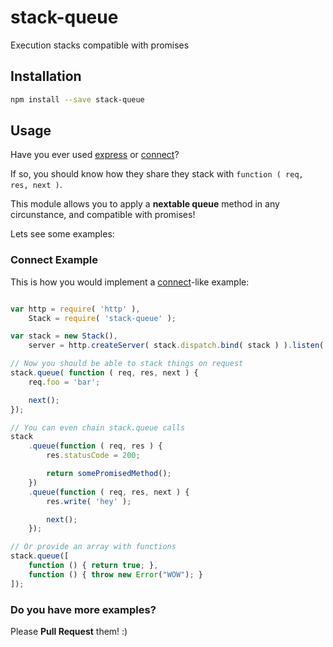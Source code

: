 stack-queue
===========

Execution stacks compatible with promises

## Installation

```bash
npm install --save stack-queue
```

## Usage

Have you ever used [express](/strongloop/express) or [connect](/strongloop/connect)?

If so, you should know how they share they stack with `function ( req, res, next )`.

This module allows you to apply a **nextable queue** method in any circunstance,
and compatible with promises!

Lets see some examples:

### Connect Example

This is how you would implement a [connect](/strongloop/connect)-like example:

```js

var http = require( 'http' ),
    Stack = require( 'stack-queue' );

var stack = new Stack(),
    server = http.createServer( stack.dispatch.bind( stack ) ).listen( 80 );

// Now you should be able to stack things on request
stack.queue( function ( req, res, next ) {
    req.foo = 'bar';

    next();
});

// You can even chain stack.queue calls
stack
    .queue(function ( req, res ) {
        res.statusCode = 200;

        return somePromisedMethod();
    })
    .queue(function ( req, res, next ) {
        res.write( 'hey' );

        next();
    });

// Or provide an array with functions
stack.queue([
    function () { return true; },
    function () { throw new Error("WOW"); }
]);

```

### Do you have more examples?

Please **Pull Request** them! :)
